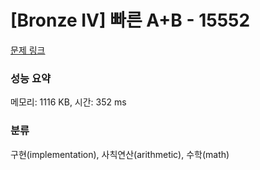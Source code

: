 # [Bronze IV] 빠른 A+B - 15552 

[문제 링크](https://www.acmicpc.net/problem/15552) 

### 성능 요약

메모리: 1116 KB, 시간: 352 ms

### 분류

구현(implementation), 사칙연산(arithmetic), 수학(math)

